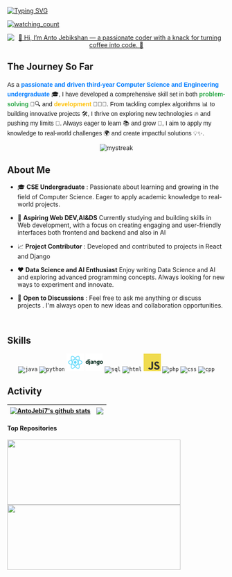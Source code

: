 [![Typing SVG](https://readme-typing-svg.herokuapp.com?font=New+Amsterdam&letterSpacing=3px&pause=1000&color=000000&background=FFFFFF&width=435&lines=Hi+I'm+Anto+Jebikshan)](https://git.io/typing-svg)
<p>
  <a href="https://github.com/AntoJebi7">
    <img 
      src="https://komarev.com/ghpvc/?username=AntoJebi7&color=brightgreen" 
      alt="watching_count" 
      style="width: 120px; height: 30px;" 
    />
  </a>
</p>
<p align="center"><a href="https://github.com/AntoJebi7"><img height="250px" width="90%" alt="👋 Hi, I’m Anto Jebikshan — a passionate coder with a knack for turning coffee into code. 🚀" src="https://i.giphy.com/media/v1.Y2lkPTc5MGI3NjExMWVxd2M5OHo1YnZhdTMyejV5OHZmbWYwbWRkMHRsNzQxNGxxemJheSZlcD12MV9pbnRlcm5hbF9naWZfYnlfaWQmY3Q9Zw/qgQUggAC3Pfv687qPC/giphy.gif" /></a></p>




## The Journey So Far


<p style="font-family: Arial, sans-serif; line-height: 1.6;">
  As a <strong style="font-weight: bold; color: #007BFF;">passionate and driven third-year Computer Science and Engineering undergraduate</strong> 🎓, I have developed a comprehensive skill set in both <strong style="font-weight: bold; color: #28A745;">problem-solving</strong> 🧠🔍 and <strong style="font-weight: bold; color: #FFC107;">development</strong> 👨‍💻💡. From tackling complex algorithms 📊 to building innovative projects 🛠️, I thrive on exploring new technologies 🔥 and pushing my limits 🚀. Always eager to learn 📚 and grow 🌱, I aim to apply my knowledge to real-world challenges 🌍 and create impactful solutions 💡✨.
</p>


<p align="center">
  <img 
    src="https://github-readme-streak-stats.herokuapp.com/?user=AntoJebi7&theme=vue" 
    alt="mystreak"
    style="max-width: 100%; height: auto; border: none;"
  />
</p>


## About Me

- 🎓 **CSE Undergraduate** : 
  Passionate about learning and growing in the field of Computer Science. Eager to apply academic knowledge to real-world projects.

- 💼 **Aspiring Web DEV,AI&DS**
  Currently studying and building skills in Web development, with a focus on creating engaging and user-friendly interfaces both frontend and backend and also in AI

- 📈 **Project Contributor** : 
  Developed and contributed to projects in React and Django 

- ❤️ **Data Science and AI Enthusiast**
  Enjoy writing Data Science and AI and exploring advanced programming concepts. Always looking for new ways to experiment and innovate.

- 💬 **Open to Discussions** : 
  Feel free to ask me anything or discuss projects . I'm always open to new ideas and collaboration opportunities.
<br />

## Skills


<div align="center">
  <code><img height="40" alt="java" src="https://cdn.jsdelivr.net/gh/devicons/devicon@latest/icons/java/java-original-wordmark.svg"></code>
  <code><img height="40" alt="python" src="https://cdn.jsdelivr.net/gh/devicons/devicon@latest/icons/python/python-original-wordmark.svg"></code>
  <code><img height="40" alt="react" src="https://raw.githubusercontent.com/github/explore/80688e429a7d4ef2fca1e82350fe8e3517d3494d/topics/react/react.png"></code>
  <code><img height="40" alt="django" src="https://raw.githubusercontent.com/github/explore/96943574ba0c0340ba6ea1e6f768e9abe43e34e1/topics/django/django.png"></code>
  <code><img height="40" alt="sql" src="https://cdn.jsdelivr.net/gh/devicons/devicon@latest/icons/azuresqldatabase/azuresqldatabase-original.svg"></code>
  <code><img height="40" alt="html" src="https://cdn.jsdelivr.net/gh/devicons/devicon@latest/icons/html5/html5-original.svg"></code>
  <code><img height="40" alt="javascript" src="https://raw.githubusercontent.com/github/explore/80688e429a7d4ef2fca1e82350fe8e3517d3494d/topics/javascript/javascript.png"></code>
  <code><img height="40" alt="php" src="https://cdn.jsdelivr.net/gh/devicons/devicon@latest/icons/php/php-original.svg"></code>
  <code><img height="40" alt="css" src="https://cdn.jsdelivr.net/gh/devicons/devicon@latest/icons/css3/css3-original.svg"></code>
  <code><img height="40" alt="cpp" src="https://cdn.jsdelivr.net/gh/devicons/devicon@latest/icons/cplusplus/cplusplus-original.svg"></code>
</div>

## Activity

| <a href="https://github.com/AntoJebi7/github-readme-stats"><img align="center" src="https://github-readme-stats.vercel.app/api?username=AntoJebi7&show_icons=true&include_all_commits=true&theme=vue&hide_border=true" alt="AntoJebi7's github stats" /></a> | <a href="https://github.com/AntoJebi7/github-readme-stats"><img align="center" src="https://github-readme-stats.vercel.app/api/top-langs/?username=AntoJebi7&layout=compact&theme=buefy&hide_border=true" /></a> |
| ------------- | ------------- |

#### Top Repositories

<a href="https://github.com/AntoJebi7/Python-Speech-Recognition">
  <img align="center" width="400" height="150" src="https://github-readme-stats.vercel.app/api/pin/?username=AntoJebi7&repo=Python-Speech-Recognition&theme=vue" />
</a>
<a href="https://github.com/AntoJebi7/Django_Essentials_with_SQL_DB">
  <img align="center" width="400" height="150" src="https://github-readme-stats.vercel.app/api/pin/?username=AntoJebi7&repo=Django_Essentials_with_SQL_DB&theme=vue" />
</a>






<br />
<br />


